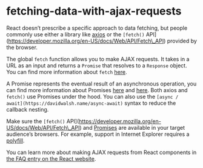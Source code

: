 # fetching-data-with-ajax-requests

React doesn’t prescribe a specific approach to data fetching, but people commonly use either a library like [axios](https://github.com/axios/axios) or the `[fetch()` API\](https://developer.mozilla.org/en-US/docs/Web/API/Fetch\_API) provided by the browser.

The global `fetch` function allows you to make AJAX requests. It takes in a URL as an input and returns a `Promise` that resolves to a `Response` object. You can find more information about `fetch` [here](https://developer.mozilla.org/en-US/docs/Web/API/Fetch_API/Using_Fetch).

A Promise represents the eventual result of an asynchronous operation, you can find more information about Promises [here](https://www.promisejs.org/) and [here](https://developer.mozilla.org/en-US/docs/Web/JavaScript/Reference/Global_Objects/Promise). Both axios and `fetch()` use Promises under the hood. You can also use the `[async / await](https://davidwalsh.name/async-await)` syntax to reduce the callback nesting.

Make sure the `[fetch()` API\](https://developer.mozilla.org/en-US/docs/Web/API/Fetch\_API) and [Promises](https://developer.mozilla.org/en-US/docs/Web/JavaScript/Reference/Global_Objects/Promise) are available in your target audience’s browsers. For example, support in Internet Explorer requires a [polyfill](https://github.com/facebook/create-react-app/blob/master/packages/react-app-polyfill/README.md).

You can learn more about making AJAX requests from React components in [the FAQ entry on the React website](https://reactjs.org/docs/faq-ajax.html).
